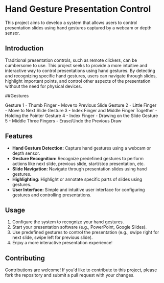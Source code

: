 # Hand Gesture Presentation Control

This project aims to develop a system that allows users to control presentation slides using hand gestures captured by a webcam or depth sensor.

## Introduction

Traditional presentation controls, such as remote clickers, can be cumbersome to use. This project seeks to provide a more intuitive and interactive way to control presentations using hand gestures. By detecting and recognizing specific hand gestures, users can navigate through slides, highlight important points, and control other aspects of the presentation without the need for physical devices.

##Gestures

Gesture 1 - Thumb Finger - Move to Previous Slide
Gesture 2 - Little Finger - Move to Next Slide
Gesture 3 - Index Finger and Middle Finger Together - Holding the Pointer
Gesture 4 - Index Finger - Drawing on the Slide
Gesture 5 - Middle Three Fingers - Erase/Undo the Previous Draw

## Features

- **Hand Gesture Detection:** Capture hand gestures using a webcam or depth sensor.
- **Gesture Recognition:** Recognize predefined gestures to perform actions like next slide, previous slide, start/stop presentation, etc.
- **Slide Navigation:** Navigate through presentation slides using hand gestures.
- **Highlighting:** Highlight or annotate specific parts of slides using gestures.
- **User Interface:** Simple and intuitive user interface for configuring gestures and controlling presentations.

## Usage

1. Configure the system to recognize your hand gestures.
2. Start your presentation software (e.g., PowerPoint, Google Slides).
3. Use predefined gestures to control the presentation (e.g., swipe right for next slide, swipe left for previous slide).
4. Enjoy a more interactive presentation experience!

## Contributing

Contributions are welcome! If you'd like to contribute to this project, please fork the repository and submit a pull request with your changes.


